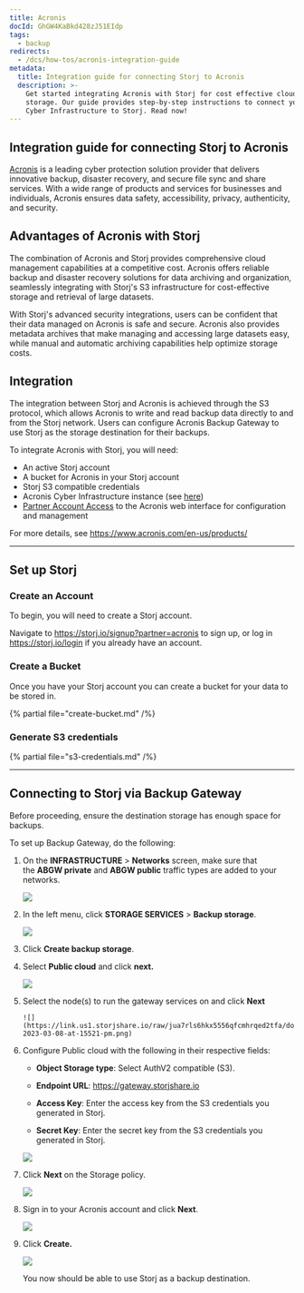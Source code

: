```yaml
---
title: Acronis
docId: GhGW4KaBkd428zJ51EIdp
tags:
  - backup
redirects:
  - /dcs/how-tos/acronis-integration-guide
metadata:
  title: Integration guide for connecting Storj to Acronis
  description: >-
    Get started integrating Acronis with Storj for cost effective cloud backup and
    storage. Our guide provides step-by-step instructions to connect your Acronis
    Cyber Infrastructure to Storj. Read now!
---
```


## Integration guide for connecting Storj to Acronis

[Acronis](https://www.acronis.com/) is a leading cyber protection solution provider that delivers innovative backup, disaster recovery, and secure file sync and share services. With a wide range of products and services for businesses and individuals, Acronis ensures data safety, accessibility, privacy, authenticity, and security.

## Advantages of Acronis with Storj

The combination of Acronis and Storj provides comprehensive cloud management capabilities at a competitive cost. Acronis offers reliable backup and disaster recovery solutions for data archiving and organization, seamlessly integrating with Storj's S3 infrastructure for cost-effective storage and retrieval of large datasets.

With Storj's advanced security integrations, users can be confident that their data managed on Acronis is safe and secure. Acronis also provides metadata archives that make managing and accessing large datasets easy, while manual and automatic archiving capabilities help optimize storage costs.

## Integration

The integration between Storj and Acronis is achieved through the S3 protocol, which allows Acronis to write and read backup data directly to and from the Storj network. Users can configure Acronis Backup Gateway to use Storj as the storage destination for their backups.

To integrate Acronis with Storj, you will need:

- An active Storj account
- A bucket for Acronis in your Storj account
- Storj S3 compatible credentials
- Acronis Cyber Infrastructure instance (see [here](https://dl.acronis.com/u/software-defined/html/AcronisCyberInfrastructure_5_4_abgw_quick_start_guide_for_amazon_s3_ec2_en-US/#launching-the-instance.html))
- [Partner Account Access](https://www.acronis.com/en-us/partners/registration/) to the Acronis web interface for configuration and management

For more details, see <https://www.acronis.com/en-us/products/>

---

## Set up Storj

### Create an Account

To begin, you will need to create a Storj account.

Navigate to <https://storj.io/signup?partner=acronis> to sign up, or log in <https://storj.io/login> if you already have an account.

### Create a Bucket

Once you have your Storj account you can create a bucket for your data to be stored in.

{% partial file="create-bucket.md" /%}

### Generate S3 credentials

{% partial file="s3-credentials.md" /%}

---

## Connecting to Storj via Backup Gateway

Before proceeding, ensure the destination storage has enough space for backups.

To set up Backup Gateway, do the following:

1.  On the **INFRASTRUCTURE** > **Networks** screen, make sure that the **ABGW private** and **ABGW public** traffic types are added to your networks.

    ![](https://link.us1.storjshare.io/raw/jua7rls6hkx5556qfcmhrqed2tfa/docs/images/Zzfpt2JpXnvew_u57s4Em_screenshot-2023-03-08-at-15302-pm.png)

2.  In the left menu, click **STORAGE SERVICES** > **Backup storage**.

    ![](https://link.us1.storjshare.io/raw/jua7rls6hkx5556qfcmhrqed2tfa/docs/images/VcMLWnSaqkHs9Rt_KV-rn_screenshot-2023-03-08-at-15353-pm.png)

3.  Click **Create backup storage**.

4.  Select **Public cloud** and click **next.**

    ![](https://link.us1.storjshare.io/raw/jua7rls6hkx5556qfcmhrqed2tfa/docs/images/5xj9hChjVLwVJs5QpOL-U_screenshot-2023-03-08-at-15443-pm.png)

5.  Select the node(s) to run the gateway services on and click **Next**

        ![](https://link.us1.storjshare.io/raw/jua7rls6hkx5556qfcmhrqed2tfa/docs/images/hnehZ46GqDA6tjCM2A0YU_screenshot-2023-03-08-at-15521-pm.png)

6.  Configure Public cloud with the following in their respective fields:

    - **Object Storage type**: Select AuthV2 compatible (S3).

    - **Endpoint URL**: <https://gateway.storjshare.io>

    - **Access Key**: Enter the access key from the S3 credentials you generated in Storj.

    - **Secret Key**: Enter the secret key from the S3 credentials you generated in Storj.

    ![](https://link.us1.storjshare.io/raw/jua7rls6hkx5556qfcmhrqed2tfa/docs/images/nrSFaE1HABH7hiU1PYavW_screenshot-2023-06-20-at-24524-pm.png)

7.  Click **Next** on the Storage policy.

    ![](https://link.us1.storjshare.io/raw/jua7rls6hkx5556qfcmhrqed2tfa/docs/images/ysUUNOfYk4qJY7M-1Yw5H_screenshot-2023-03-08-at-20100-pm.png)

8.  Sign in to your Acronis account and click **Next**.

    ![](https://link.us1.storjshare.io/raw/jua7rls6hkx5556qfcmhrqed2tfa/docs/images/SMydqxrJiWu53hMoIbliJ_screenshot-2023-03-08-at-20344-pm.png)

9.  Click **Create.**

    ![](https://link.us1.storjshare.io/raw/jua7rls6hkx5556qfcmhrqed2tfa/docs/images/4vrgngJbaH5JLjl4HyFql_screenshot-2023-03-08-at-24028-pm.png)

    You now should be able to use Storj as a backup destination.
